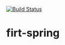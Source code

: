 [![Build Status](https://www.travis-ci.org/vamasson/firt-spring.svg?branch=master)](https://www.travis-ci.org/vamasson/firt-spring)
# firt-spring
